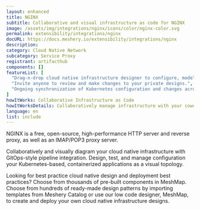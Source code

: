 ```yaml
---
layout: enhanced
title: NGINX
subtitle: Collaborative and visual infrastructure as code for NGINX
image: /assets/img/integrations/nginx/icons/color/nginx-color.svg
permalink: extensibility/integrations/nginx
docURL: https://docs.meshery.io/extensibility/integrations/nginx
description: 
category: Cloud Native Network
subcategory: Service Proxy
registrant: artifacthub
components: []
featureList: [
  "Drag-n-drop cloud native infrastructure designer to configure, model, and deploy your workloads.",
  "Invite anyone to review and make changes to your private designs.",
  "Ongoing synchronization of Kubernetes configuration and changes across any number of clusters."
]
howItWorks: Collaborative Infrastructure as Code
howItWorksDetails: Collaboratively manage infrastructure with your coworkers synchronously sharing the same designs.
language: en
list: include
---
```

<p>
NGINX is a free, open-source, high-performance HTTP server and reverse proxy, as well as an IMAP/POP3 proxy server.
</p>
<p>
    Collaboratively and visually diagram your cloud native infrastructure with GitOps-style pipeline integration. Design, test, and manage configuration your Kubernetes-based, containerized applications as a visual topology.
</p>
<p>
    Looking for best practice cloud native design and deployment best practices? Choose from thousands of pre-built components in MeshMap. Choose from hundreds of ready-made design patterns by importing templates from Meshery Catalog or use our low code designer, MeshMap, to create and deploy your own cloud native infrastructure designs.
</p>
